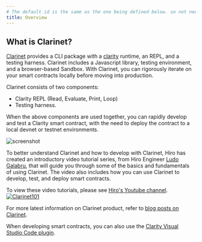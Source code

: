 ```yaml
---
# The default id is the same as the one being defined below. so not needed
title: Overview
---
```


## What is Clarinet?

[Clarinet](https://www.hiro.so/clarinet) provides a CLI package with a [clarity](https://clarity-lang.org/) runtime, an REPL, and a testing harness. Clarinet includes a Javascript library, testing environment, and a browser-based Sandbox. With Clarinet, you can rigorously iterate on your smart contracts locally before moving into production.

Clarinet consists of two components:

- Clarity REPL (Read, Evaluate, Print, Loop)
- Testing harness.

When the above components are used together, you can rapidly develop and test a Clarity smart contract, with the need to deploy the contract to a local devnet or testnet environments.

![screenshot](images/demo.gif)

To better understand Clarinet and how to develop with Clarinet, Hiro has created an introductory video tutorial series, from Hiro Engineer [Ludo Galabru](https://twitter.com/ludovic?lang=en), that will guide you through some of the basics and fundamentals of using Clarinet. The video also includes how you can use Clarinet to develop, test, and deploy smart contracts.

To view these video tutorials, please see [Hiro's Youtube channel](https://www.youtube.com/c/HiroSystems).
[![Clarinet101](images/clarinet101.png)](https://youtube.com/playlist?list=PL5Ujm489LoJaAz9kUJm8lYUWdGJ2AnQTb) 

For more latest information on Clarinet product, refer to [blog posts on Clarinet](https://www.hiro.so/search?query=Clarinet).

When developing smart contracts, you can also use the [Clarity Visual Studio Code plugin](https://marketplace.visualstudio.com/items?itemName=HiroSystems.clarity-lsp).





